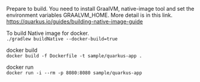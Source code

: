 Prepare to build. You need to install GraalVM, native-image tool and 
set the environment variables GRAALVM_HOME. 
More detail is in this link.  
https://quarkus.io/guides/building-native-image-guide

To build Native image for docker.  
`./gradlew buildNative --docker-build=true`

docker build  
`docker build -f Dockerfile -t sample/quarkus-app .`

docker run  
`docker run -i --rm -p 8080:8080 sample/quarkus-app`
